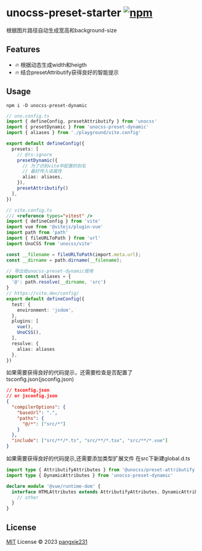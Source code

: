 # unocss-preset-starter [![npm](https://img.shields.io/npm/v/unocss-preset-dynamic)](https://www.npmjs.com/package/unocss-preset-dynamic)

根据图片路径自动生成宽高和background-size

## Features
- 🔥 根据动态生成width和heigth
- 🔥 结合presetAttributify获得良好的智能提示


## Usage
```shell
npm i -D unocss-preset-dynamic
```

```ts
// uno.config.ts
import { defineConfig, presetAttributify } from 'unocss'
import { presetDynamic } from 'unocss-preset-dynamic'
import { aliases } from './playground/vite.config'

export default defineConfig({
  presets: [
    // @ts-ignore
    presetDynamic({
      // 为了识别vite中配置的别名
      // 最好传入该属性
      alias: aliases,
    }),
    presetAttributify()
  ],
})
```

```ts
// vite.config.ts
/// <reference types="vitest" />
import { defineConfig } from 'vite'
import vue from '@vitejs/plugin-vue'
import path from 'path'
import { fileURLToPath } from 'url'
import UnoCSS from 'unocss/vite'

const __filename = fileURLToPath(import.meta.url);
const __dirname = path.dirname(__filename);

// 导出给unocss-preset-dynamic使用
export const aliases = {
  '@': path.resolve(__dirname, 'src')
}
// https://vite.dev/config/
export default defineConfig({
  test: {
    environment: 'jsdom',
  },
  plugins: [
    vue(), 
    UnoCSS(),
  ],
  resolve: {
    alias: aliases
  },
})
```
如果需要获得良好的代码提示，还需要检查是否配置了tsconfig.json(jsconfig.json)

```json
// tsconfig.json 
// or jsconfig.json
{
  "compilerOptions": {
    "baseUrl": ".",
    "paths": {
      "@/*": ["src/*"]
    }
  },
  "include": ["src/**/*.ts", "src/**/*.tsx", "src/**/*.vue"]
}
```

如果需要获得良好的代码提示,还需要添加类型扩展文件
在src下新建global.d.ts

```ts
import type { AttributifyAttributes } from '@unocss/preset-attributify'
import type { DynamicAttributes } from 'unocss-preset-dynamic'

declare module '@vue/runtime-dom' {
  interface HTMLAttributes extends AttributifyAttributes, DynamicAttributes {
    // other
  }
}
```


## License

[MIT](./LICENSE) License © 2023 [pangxie231](https://github.com/pangxie231)
